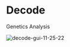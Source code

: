 # Decode
Genetics Analysis 

![decode-gui-11-25-22](https://user-images.githubusercontent.com/22214754/204078367-74ede8b8-1ac1-438d-8ffd-c6d4673698b5.gif)  
 

